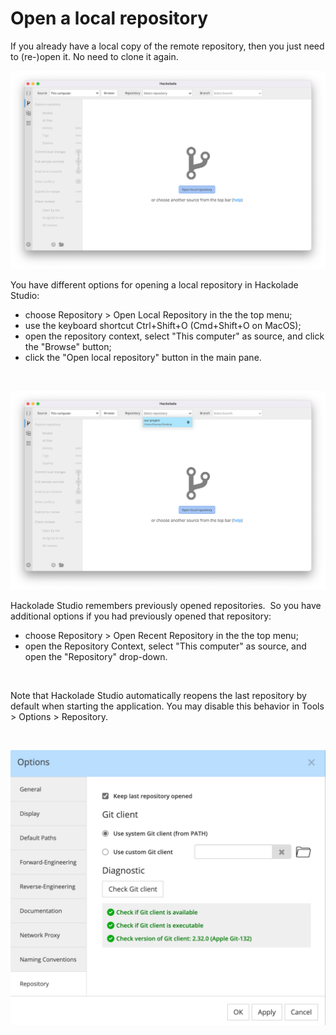 # Open a local repository

If you already have a local copy of the remote repository, then you just need to (re-)open it. No need to clone it again.

![Image](<lib/Workgroup%20open.png>)

You have different options for opening a local repository in Hackolade Studio:

* choose Repository \> Open Local Repository in the the top menu;
* use the keyboard shortcut Ctrl+Shift+O (Cmd+Shift+O on MacOS);
* open the repository context, select "This computer" as source, and click the "Browse" button;
* click the "Open local repository" button in the main pane.

&nbsp;

![Image](<lib/Workgroup%20open%20recent.png>)

Hackolade Studio remembers previously opened repositories.&nbsp; So you have additional options if you had previously opened that repository:

* choose Repository \> Open Recent Repository in the the top menu;
* open the Repository Context, select "This computer" as source, and open the "Repository" drop-down.&nbsp;

&nbsp;

Note that Hackolade Studio automatically reopens the last repository by default when starting the application. You may disable this behavior in Tools \> Options \> Repository.

&nbsp;

![Workgroup tools options repository](<lib/Workgroup%20tools%20options%20repository.png>)

